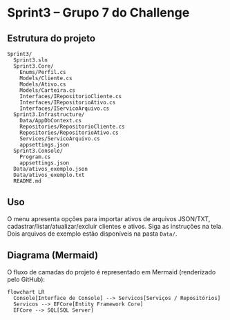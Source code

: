 # Sprint3 – Grupo 7 do Challenge

## Estrutura do projeto

```
Sprint3/
  Sprint3.sln
  Sprint3.Core/
    Enums/Perfil.cs
    Models/Cliente.cs
    Models/Ativo.cs
    Models/Carteira.cs
    Interfaces/IRepositorioCliente.cs
    Interfaces/IRepositorioAtivo.cs
    Interfaces/IServicoArquivo.cs
  Sprint3.Infrastructure/
    Data/AppDbContext.cs
    Repositories/RepositorioCliente.cs
    Repositories/RepositorioAtivo.cs
    Services/ServicoArquivo.cs
    appsettings.json
  Sprint3.Console/
    Program.cs
    appsettings.json
  Data/ativos_exemplo.json
  Data/ativos_exemplo.txt
  README.md
```

## Uso

O menu apresenta opções para importar ativos de arquivos JSON/TXT, cadastrar/listar/atualizar/excluir clientes e ativos. Siga as instruções na tela. Dois arquivos de exemplo estão disponíveis na pasta `Data/`.

## Diagrama (Mermaid)

O fluxo de camadas do projeto é representado em Mermaid (renderizado pelo GitHub):

```mermaid
flowchart LR
  Console[Interface de Console] --> Servicos[Serviços / Repositórios]
  Servicos --> EFCore[Entity Framework Core]
  EFCore --> SQL[SQL Server]
```

